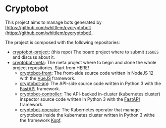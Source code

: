 # Cryptobot

This project aims to manage bots generated by [https://github.com/whittlem/pycryptobot](https://github.com/whittlem/pycryptobot).

The project is composed with the following repositories:
* [cryptobot-project](https://github.com/germainlefebvre4/cryptobot-project): (this repo) The board project where to submit `ISSUES` and discuss about it.
* [cryptobot-meta](https://github.com/germainlefebvre4/cryptobot-meta): The meta project where to begin and clone the whole project repositories. Start from HERE!
  * [cryptobot-front](https://github.com/germainlefebvre4/cryptobot-front): The front-side source code written in NodeJS 12 with the [VueJS](https://github.com/vuejs/vue) framework.
  * [cryptobot-api](https://github.com/germainlefebvre4/cryptobot-api): The API-side source code written in Python 3 with the [FastAPI](https://github.com/tiangolo/fastapi) framework.
  * [cryptobot-controller](https://github.com/germainlefebvre4/cryptobot-controller): The API-backed in-cluster (kubernetes cluster) inspector source code written in Python 3 with the [FastAPI](https://github.com/tiangolo/fastapi) framework.
  * [cryptobot-operator](https://github.com/germainlefebvre4/cryptobot-operator): The Kubernetes operator that manage cryptobots inside the kubernetes cluster written in Python 3 withe the framework [Kopf](https://github.com/nolar/kopf).

